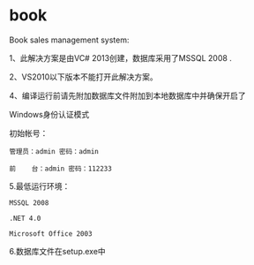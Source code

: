 book
====

Book sales management system: 

1、此解决方案是由VC# 2013创建，数据库采用了MSSQL 2008 .

2、VS2010以下版本不能打开此解决方案。

4、编译运行前请先附加数据库文件附加到本地数据库中并确保开启了

Windows身份认证模式

初始帐号：

	管理员：admin 密码：admin
	
	前    台：admin 密码：112233
	
5.最低运行环境：

	MSSQL 2008
	
	.NET 4.0 
	
	Microsoft Office 2003	
	
6.数据库文件在setup.exe中

